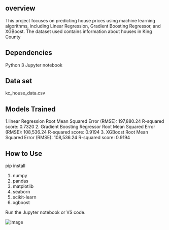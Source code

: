 
## overview

This project focuses on predicting house prices using machine learning algorithms, including Linear Regression, Gradient Boosting Regressor, and XGBoost. The dataset used contains information about houses in King County
## Dependencies

Python 3
Jupyter notebook

## Data set

kc_house_data.csv
## Models Trained

1.linear Regression
Root Mean Squared Error (RMSE): 197,880.24
R-squared score: 0.7320
2. Gradient Boosting Regressor
Root Mean Squared Error (RMSE): 108,536.24
R-squared score: 0.9194
3. XGBoost
Root Mean Squared Error (RMSE): 108,536.24
R-squared score: 0.9194
## How to Use

pip install
1. numpy
2. pandas
3. matplotlib
4. seaborn 
5. scikit-learn
6. xgboost

Run the Jupyter notebook or VS code.

![image](https://github.com/dineshmaruth/HouseSales/assets/136602882/c96fd5b5-476e-4de6-9c73-e5fc845f3447)
